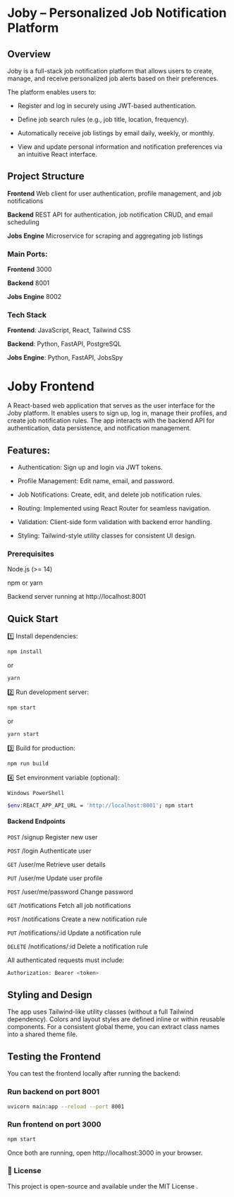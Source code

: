 
# Joby – Personalized Job Notification Platform

## Overview

Joby is a full-stack job notification platform that allows users to create, manage, and receive personalized job alerts based on their preferences.

The platform enables users to:

- Register and log in securely using JWT-based authentication.

- Define job search rules (e.g., job title, location, frequency).

- Automatically receive job listings by email daily, weekly, or monthly.

- View and update personal information and notification preferences via an intuitive React interface.

## Project Structure

**Frontend**    Web client for user authentication, profile management, and job notifications      

**Backend**     REST API for authentication, job notification CRUD, and email scheduling   

**Jobs Engine** Microservice for scraping and aggregating job listings                  

### Main Ports:

**Frontend** 3000

**Backend** 8001

**Jobs Engine** 8002

### Tech Stack
**Frontend**: JavaScript, React, Tailwind CSS

**Backend**: Python, FastAPI, PostgreSQL

**Jobs Engine**: Python, FastAPI, JobsSpy

# Joby Frontend

A React-based web application that serves as the user interface for the Joby platform.
It enables users to sign up, log in, manage their profiles, and create job notification rules.
The app interacts with the backend API for authentication, data persistence, and notification management.

## Features:

- Authentication: Sign up and login via JWT tokens.

- Profile Management: Edit name, email, and password.

- Job Notifications: Create, edit, and delete job notification rules.

- Routing: Implemented using React Router for seamless navigation.

- Validation: Client-side form validation with backend error handling.

- Styling: Tailwind-style utility classes for consistent UI design.


### Prerequisites

Node.js (>= 14)

npm or yarn

Backend server running at http://localhost:8001 

##  Quick Start

1️⃣ Install dependencies:
```bash
npm install
```
or
```bash
yarn
```

 2️⃣ Run development server:

```bash  
npm start
```
or
```bash
yarn start
```

3️⃣ Build for production:
```bash
npm run build
```

4️⃣ Set environment variable (optional):

`Windows PowerShell`
```bash
$env:REACT_APP_API_URL = 'http://localhost:8001'; npm start
```


####  Backend Endpoints

`POST`	/signup	Register new user

`POST`	/login	Authenticate user

`GET`	/user/me	Retrieve user details

`PUT`	/user/me	Update user profile

`POST`	/user/me/password	Change password

`GET`	/notifications	Fetch all job notifications

`POST`	/notifications	Create a new notification rule

`PUT`	/notifications/:id	Update a notification rule

`DELETE`	/notifications/:id	Delete a notification rule

All authenticated requests must include:
```bash
Authorization: Bearer <token>
```
## Styling and Design

The app uses Tailwind-like utility classes (without a full Tailwind dependency).
Colors and layout styles are defined inline or within reusable components.
For a consistent global theme, you can extract class names into a shared theme file.


## Testing the Frontend

You can test the frontend locally after running the backend:

### Run backend on port 8001
```bash
uvicorn main:app --reload --port 8001
```
### Run frontend on port 3000
```bash
npm start
```

Once both are running, open http://localhost:3000 in your browser.



### 📄 License

This project is open-source and available under the MIT License
.
